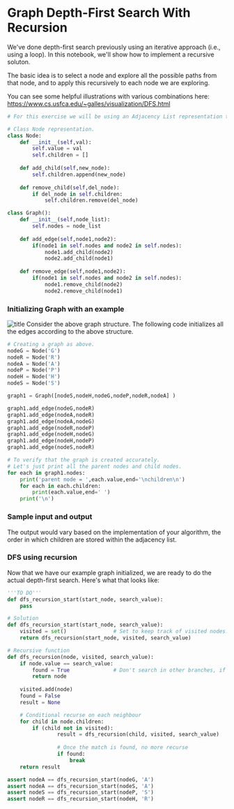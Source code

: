 
# Graph Depth-First Search With Recursion

We've done depth-first search previously using an iterative approach (i.e., using a loop). In this notebook, we'll show how to implement a recursive soluton.

The basic idea is to select a node and explore all the possible paths from that node, and to apply this recursively to each node we are exploring.

You can see some helpful illustrations with various combinations here: https://www.cs.usfca.edu/~galles/visualization/DFS.html


```python
# For this exercise we will be using an Adjacency List representation to store the graph.

# Class Node representation.
class Node:
    def __init__(self,val):
        self.value = val
        self.children = []
        
    def add_child(self,new_node):
        self.children.append(new_node)
    
    def remove_child(self,del_node):
        if del_node in self.children:
            self.children.remove(del_node)

class Graph():
    def __init__(self,node_list):
        self.nodes = node_list
        
    def add_edge(self,node1,node2):
        if(node1 in self.nodes and node2 in self.nodes):
            node1.add_child(node2)
            node2.add_child(node1)
            
    def remove_edge(self,node1,node2):
        if(node1 in self.nodes and node2 in self.nodes):
            node1.remove_child(node2)
            node2.remove_child(node1)
```

### Initializing Graph with an example

![title](assets/graphs.jpg)
Consider the above graph structure. The following code initializes all the edges according to the above structure.


```python
# Creating a graph as above.
nodeG = Node('G')
nodeR = Node('R')
nodeA = Node('A')
nodeP = Node('P')
nodeH = Node('H')
nodeS = Node('S')

graph1 = Graph([nodeS,nodeH,nodeG,nodeP,nodeR,nodeA] ) 

graph1.add_edge(nodeG,nodeR)
graph1.add_edge(nodeA,nodeR)
graph1.add_edge(nodeA,nodeG)
graph1.add_edge(nodeR,nodeP)
graph1.add_edge(nodeH,nodeG)
graph1.add_edge(nodeH,nodeP)
graph1.add_edge(nodeS,nodeR)
```


```python
# To verify that the graph is created accurately.
# Let's just print all the parent nodes and child nodes.
for each in graph1.nodes:
    print('parent node = ',each.value,end='\nchildren\n')
    for each in each.children:
        print(each.value,end=' ')
    print('\n')
```

### Sample input and output 

The output would vary based on the implementation of your algorithm, the order in which children are stored within the adjacency list.

### DFS using recursion
Now that we have our example graph initialized, we are ready to do the actual depth-first search. Here's what that looks like:


```python
'''TO DO'''
def dfs_recursion_start(start_node, search_value):
    pass
```


```python
# Solution
def dfs_recursion_start(start_node, search_value):
    visited = set()               # Set to keep track of visited nodes.
    return dfs_recursion(start_node, visited, search_value)

# Recursive function
def dfs_recursion(node, visited, search_value):
    if node.value == search_value:
        found = True              # Don't search in other branches, if found = True
        return node
    
    visited.add(node)
    found = False
    result = None

    # Conditional recurse on each neighbour
    for child in node.children:
        if (child not in visited):
                result = dfs_recursion(child, visited, search_value)
                
                # Once the match is found, no more recurse 
                if found:
                    break
    return result
```


```python
assert nodeA == dfs_recursion_start(nodeG, 'A')
assert nodeA == dfs_recursion_start(nodeS, 'A')
assert nodeS == dfs_recursion_start(nodeP, 'S')
assert nodeR == dfs_recursion_start(nodeH, 'R')
```
